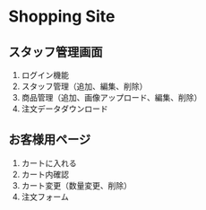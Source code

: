 # Shopping Site

## スタッフ管理画面 

1. ログイン機能
2. スタッフ管理（追加、編集、削除）
3. 商品管理（追加、画像アップロード、編集、削除）
4. 注文データダウンロード

## お客様用ページ

1. カートに入れる
2. カート内確認
3. カート変更（数量変更、削除）
4. 注文フォーム